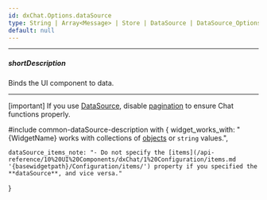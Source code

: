 ```yaml
---
id: dxChat.Options.dataSource
type: String | Array<Message> | Store | DataSource | DataSource_Options | null
default: null
---
```

---
##### shortDescription
Binds the UI component to data.

---
[important] If you use [DataSource](/api-reference/30%20Data%20Layer/DataSource '/Documentation/ApiReference/Data_Layer/DataSource/'), disable [pagination](/api-reference/30%20Data%20Layer/DataSource/1%20Configuration/paginate.md '/Documentation/ApiReference/Data_Layer/DataSource/Configuration/#paginate') to ensure Chat functions properly.

#include common-dataSource-description with {
    widget_works_with: "{WidgetName} works with collections of [objects](/api-reference/10%20UI%20Components/dxChat/9%20Types/Message '/Documentation/ApiReference/UI_Components/dxChat/Types/Message/') or `string` values.",

    dataSource_items_note: "- Do not specify the [items](/api-reference/10%20UI%20Components/dxChat/1%20Configuration/items.md '{basewidgetpath}/Configuration/items/') property if you specified the **dataSource**, and vice versa."
}